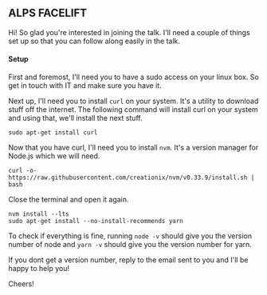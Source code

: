 ## ALPS FACELIFT


Hi!
So glad you're interested in joining the talk. I'll need a couple of
things set up so that you can follow along easily in the talk.

#### Setup
First and foremost, I'll need you to have a sudo access on your linux box.
So get in touch with IT and make sure you have it.

Next up, I'll need you to install `curl` on your system. It's a utility to download
stuff off the internet. The following command will install curl on your system
and using that, we'll install the next stuff.

```
sudo apt-get install curl
```

Now that you have curl, I'll need you to install `nvm`. It's a version manager for Node.js
which we will need.

```
curl -o- https://raw.githubusercontent.com/creationix/nvm/v0.33.9/install.sh | bash
```
Close the terminal and open it again.

```
nvm install --lts
sudo apt-get install --no-install-recommends yarn
```

To check if everything is fine, running `node -v` should give you the
version number of node and `yarn -v` should give you the version
number for yarn.

If you dont get a version number, reply to the email sent to you and
I'll be happy to help you!

Cheers!
